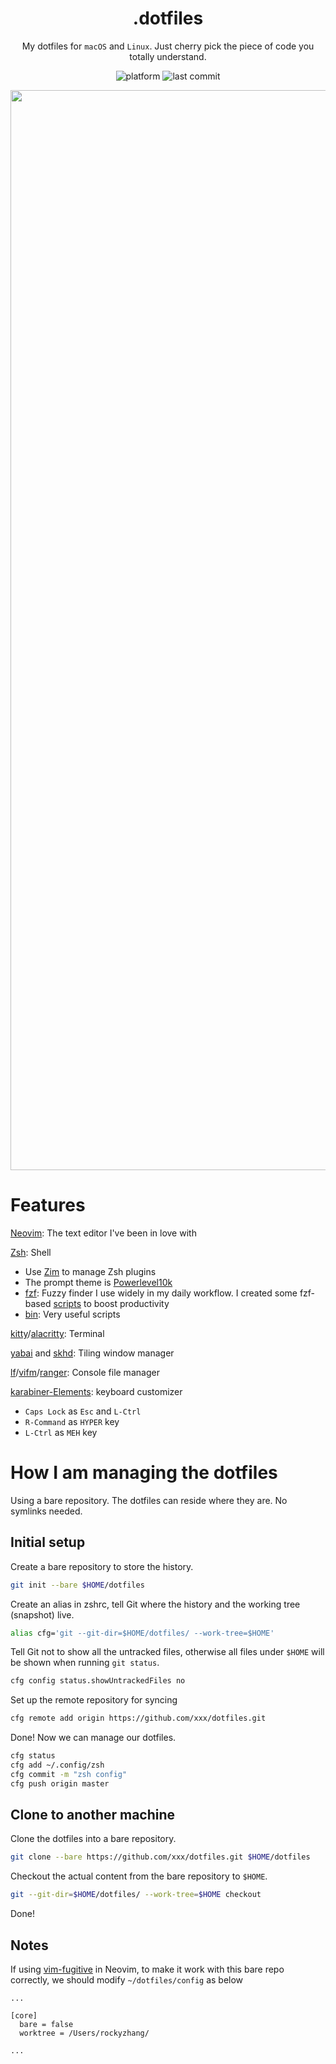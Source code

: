 <div align="center">
  
# .dotfiles

My dotfiles for `macOS` and `Linux`. Just cherry pick the piece of code you totally understand.

![platform](https://img.shields.io/badge/platform-macOS%2FLinux-blue)
![last commit](https://img.shields.io/github/last-commit/rockyzhang24/dotfiles)

<img width="1728" alt="image" src="https://user-images.githubusercontent.com/11582667/156706194-0762c4d8-b6e3-403c-929d-b49de198e30d.png">

</div>
  
# Features

[Neovim](./.config/nvim/): The text editor I've been in love with

[Zsh](./.config/zsh/): Shell

* Use [Zim](https://github.com/zimfw/zimfw) to manage Zsh plugins
* The prompt theme is [Powerlevel10k](https://github.com/romkatv/powerlevel10k[])
* [fzf](./.config/fzf): Fuzzy finder I use widely in my daily workflow. I created some fzf-based [scripts](./.config/fzf/fzfutils/) to boost productivity
* [bin](./.config/bin): Very useful scripts

[kitty](./.config/kitty/)/[alacritty](./.config/alacritty/): Terminal

[yabai](./.config/yabai/) and [skhd](./.config/skhd/): Tiling window manager

[lf](./.config/lf/)/[vifm](./.config/vifm/)/[ranger](./.config/ranger/): Console file manager

[karabiner-Elements](./.config/karabiner/): keyboard customizer

* `Caps Lock` as `Esc` and `L-Ctrl`
* `R-Command` as `HYPER` key
* `L-Ctrl` as `MEH` key

# How I am managing the dotfiles

Using a bare repository. The dotfiles can reside where they are. No symlinks needed.

## Initial setup

Create a bare repository to store the history.

```bash
git init --bare $HOME/dotfiles
```

Create an alias in zshrc, tell Git where the history and the working tree (snapshot) live.

```bash
alias cfg='git --git-dir=$HOME/dotfiles/ --work-tree=$HOME'
```

Tell Git not to show all the untracked files, otherwise all files under `$HOME` will be shown when running `git status`.

```bash
cfg config status.showUntrackedFiles no
```

Set up the remote repository for syncing

```bash
cfg remote add origin https://github.com/xxx/dotfiles.git
```

Done! Now we can manage our dotfiles.

```bash
cfg status
cfg add ~/.config/zsh
cfg commit -m "zsh config"
cfg push origin master
```

## Clone to another machine

Clone the dotfiles into a bare repository.

```bash
git clone --bare https://github.com/xxx/dotfiles.git $HOME/dotfiles
```

Checkout the actual content from the bare repository to `$HOME`.

```bash
git --git-dir=$HOME/dotfiles/ --work-tree=$HOME checkout
```

Done!

## Notes

If using [vim-fugitive](https://github.com/tpope/vim-fugitive) in Neovim, to make it work with this bare repo correctly, we should modify `~/dotfiles/config` as below

```
...

[core]
  bare = false
  worktree = /Users/rockyzhang/

...
```
